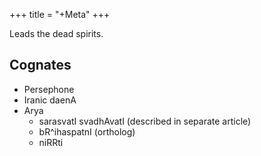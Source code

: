 +++
title = "+Meta"
+++

Leads the dead spirits.

## Cognates

- Persephone
- Iranic daenA
- Arya
  - sarasvatI svadhAvatI (described in separate article)
  - bR^ihaspatnI (ortholog)
  - niRRti